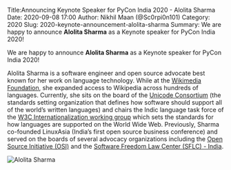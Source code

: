 Title:Announcing Keynote Speaker for PyCon India 2020 - Alolita Sharma
Date: 2020-09-08 17:00
Author: Nikhil Maan (@Sc0rpi0n101)
Category: 2020
Slug: 2020-keynote-announcement-alolita-sharma
Summary: We are happy to announce **Alolita Sharma** as a Keynote speaker for PyCon India 2020!

We are happy to announce **Alolita Sharma** as a Keynote speaker for PyCon India 2020!

Alolita Sharma is a software engineer and open source advocate best known for her work on language technology. While at the [Wikimedia Foundation](https://wikimediafoundation.org/), she expanded access to Wikipedia across hundreds of languages. Currently, she sits on the board of the [Unicode Consortium](https://www.unicode.org/consortium/consort.html) (the standards setting organization that defines how software should support all of the world’s written languages) and chairs the Indic language task force of the [W3C Internationalization working group](https://w3c.github.io/i18n-activity/i18n-wg/) which sets the standards for how languages are supported on the World Wide Web. Previously, Sharma co-founded LinuxAsia (India’s first open source business conference) and served on the boards of several advocacy organizations including the [Open Source Initiative (OSI)](https://opensource.org/) and the [Software Freedom Law Center (SFLC) - India](https://sflc.in/).

![Alolita Sharma](https://in.pycon.org/2020/assets/images/alolitasharma.jpg)